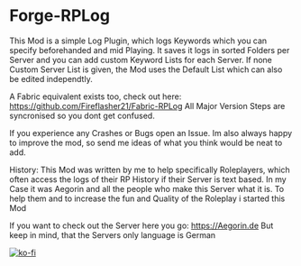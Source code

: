 # Forge-RPLog
This Mod is a simple Log Plugin, which logs Keywords which you can specify beforehanded and mid Playing. 
It saves it logs in sorted Folders per Server and you can add custom Keyword Lists for each Server.
If none Custom Server List is given, the Mod uses the Default List which can also be edited independtly.

A Fabric equivalent exists too, check out here: https://github.com/Fireflasher21/Fabric-RPLog
All Major Version Steps are syncronised so you dont get confused.

If you experience any Crashes or Bugs open an Issue. Im also always happy to improve the mod, so send me ideas of what you think would be neat to add.

History:
This Mod was written by me to help specifically Roleplayers, which often access the logs of their RP History if their Server is text based. 
In my Case it was Aegorin and all the people who make this Server what it is. To help them and to increase the fun and Quality of the Roleplay i started this Mod 

If you want to check out the Server here you go: https://Aegorin.de
But keep in mind, that the Servers only language is German

[![ko-fi](https://ko-fi.com/img/githubbutton_sm.svg)](https://ko-fi.com/A0A2H14AJ)
